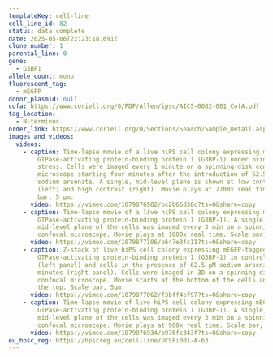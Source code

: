 ```yaml
---
templateKey: cell-line
cell_line_id: 82
status: data complete
date: 2025-05-06T22:23:18.691Z
clone_number: 1
parental_line: 0
gene:
  - G3BP1
allele_count: mono
fluorescent_tag:
  - mEGFP
donor_plasmid: null
cofa: https://www.coriell.org/0/PDF/Allen/ipsc/AICS-0082-001_CofA.pdf
tag_location:
  - N-terminus
order_link: https://www.coriell.org/0/Sections/Search/Sample_Detail.aspx?Ref=AICS-0082-001&PgId=166
images_and_videos:
  videos:
    - caption: Time-lapse movie of a live hiPS cell colony expressing mEGFP-tagged Ras
        GTPase-activating protein-binding protein 1 (G3BP-1) under oxidative
        stress. Cells were imaged every 1 minute on a spinning-disk confocal
        microscope starting four minutes after the introduction of 62.5 µM
        sodium arsenite. A single, mid-level plane is shown at low contrast
        (left) and high contrast (right). Movie plays at 2700x real time. Scale
        bar, 5 µm.
      video: https://vimeo.com/1079876982/bc2b66d38c?ts=0&share=copy
    - caption: Time-lapse movie of a live hiPS cell colony expressing mEGFP-tagged Ras
        GTPase-activating protein-binding protein 1 (G3BP-1). A single,
        mid-level plane of the cells was imaged every 3 min on a spinning-disk
        confocal microscope. Movie plays at 1800x real time. Scale bar, 20 µm.
      video: https://vimeo.com/1079877106/b647e3fc11?ts=0&share=copy
    - caption: Z-stack of live hiPS cell colony expressing mEGFP-tagged Ras
        GTPase-activating protein-binding protein 1 (G3BP-1) in control cells
        (left panel) and cells in the presence of 62.5 µM sodium arsenite for 60
        minutes (right panel). Cells were imaged in 3D on a spinning-disk
        confocal microscope. Movie starts at the bottom of the cells and ends at
        the top. Scale bar, 5µm.
      video: https://vimeo.com/1079877062/f3bff4ef97?ts=0&share=copy
    - caption: Time-lapse movie of live hiPS cell colony expressing mEGFP-tagged Ras
        GTPase-activating protein-binding protein 1 (G3BP-1). A single,
        mid-level plane of the cells was imaged every 3 min on a spinning-disk
        confocal microscope. Movie plays at 900x real time. Scale bar, 5 µm.
      video: https://vimeo.com/1079876934/b976fc343f?ts=0&share=copy
eu_hpsc_reg: https://hpscreg.eu/cell-line/UCSFi001-A-63
---
```

